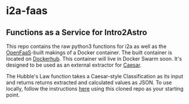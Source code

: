 # i2a-faas
## Functions as a Service for Intro2Astro

This repo contains the raw python3 functions for i2a as well as the [OpenFaaS](https://github.com/openfaas/faas)-built makings of a Docker container. The built container is located on [Dockerhub](https://hub.docker.com/r/zooniverse/func_i2a_hubble/). This container will live in Docker Swarm soon. It's designed to be used as an external extractor for [Caesar](https://github.com/zooniverse/caesar). 

The Hubble's Law function takes a Caesar-style Classification as its input and returns returns extracted and calculated values as JSON. To use locally, follow the instructions [here](https://blog.alexellis.io/first-faas-python-function/) using this cloned repo as your starting point.
